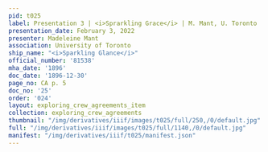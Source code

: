 ```yaml
---
pid: t025
label: Presentation 3 | <i>Sprarkling Grace</i> | M. Mant, U. Toronto | 25
presentation_date: February 3, 2022
presenter: Madeleine Mant
association: University of Toronto
ship_name: "<i>Sparkling Glance</i>"
official_number: '81538'
mha_date: '1896'
doc_date: '1896-12-30'
page_no: CA p. 5
doc_no: '25'
order: '024'
layout: exploring_crew_agreements_item
collection: exploring_crew_agreements
thumbnail: "/img/derivatives/iiif/images/t025/full/250,/0/default.jpg"
full: "/img/derivatives/iiif/images/t025/full/1140,/0/default.jpg"
manifest: "/img/derivatives/iiif/t025/manifest.json"
---
```

